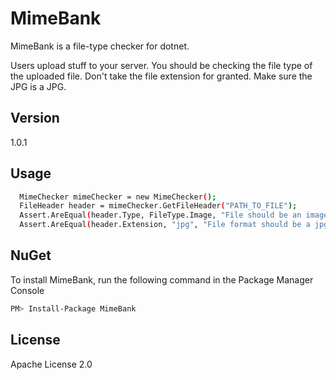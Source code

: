 MimeBank
=========

MimeBank is a file-type checker for dotnet.

Users upload stuff to your server. You should be checking the file type of the uploaded file. Don't take the file extension for granted. Make sure the JPG is a JPG.


Version
----

1.0.1

Usage
--------------

```sh
  MimeChecker mimeChecker = new MimeChecker();
  FileHeader header = mimeChecker.GetFileHeader("PATH_TO_FILE");
  Assert.AreEqual(header.Type, FileType.Image, "File should be an image");
  Assert.AreEqual(header.Extension, "jpg", "File format should be a jpg");
```

NuGet
--------------

To install MimeBank, run the following command in the Package Manager Console
```sh
PM> Install-Package MimeBank
```

License
----

Apache License 2.0
